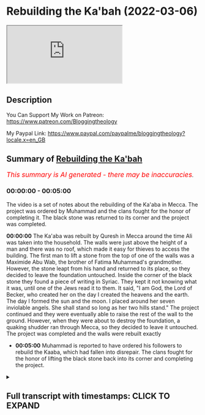 # Rebuilding the Ka'bah (2022-03-06)

<iframe loading='lazy' src='https://www.youtube.com/embed/Maihu1XOM6U'></iframe>

## Description

You Can Support My Work on Patreon:
https://www.patreon.com/Bloggingtheology

My Paypal Link: 
https://www.paypal.com/paypalme/bloggingtheology?locale.x=en_GB

## Summary of [Rebuilding the Ka'bah](https://www.youtube.com/watch?v=Maihu1XOM6U)


*<span style="color:red; font-size:125%">This summary is AI generated - there may be inaccuracies</span>. [](/)*

### <a onclick="modifyYTiframeseektime('0')">00:00:00</a> - <a onclick="modifyYTiframeseektime('300')">00:05:00</a>

The video is a set of notes about the rebuilding of the Ka'aba in Mecca. The project was ordered by Muhammad and the clans fought for the honor of completing it. The black stone was returned to its corner and the project was completed.

**<a onclick="modifyYTiframeseektime('0')">00:00:00</a>** The Ka'aba was rebuilt by Quresh in Mecca around the time Ali was taken into the household. The walls were just above the height of a man and there was no roof, which made it easy for thieves to access the building. The first man to lift a stone from the top of one of the walls was a Maximide Abu Wab, the brother of Fatima Muhammad's grandmother. However, the stone leapt from his hand and returned to its place, so they decided to leave the foundation untouched. Inside the corner of the black stone they found a piece of writing in Syriac. They kept it not knowing what it was, until one of the Jews read it to them. It said, "I am God, the Lord of Becker, who created her on the day I created the heavens and the earth. The day I formed the sun and the moon. I placed around her seven inviolable angels. She shall stand so long as her two hills stand." The project continued and they were eventually able to raise the rest of the wall to the ground. However, when they were about to destroy the foundation, a quaking shudder ran through Mecca, so they decided to leave it untouched. The project was completed and the walls were rebuilt exactly
* **<a onclick="modifyYTiframeseektime('300')">00:05:00</a>** Muhammad is reported to have ordered his followers to rebuild the Kaaba, which had fallen into disrepair. The clans fought for the honor of lifting the black stone back into its corner and completing the project.

<details><summary><h2>Full transcript with timestamps: CLICK TO EXPAND</h2></summary>

<a onclick="modifyYTiframeseektime('4')">0:00:04</a> in the last episode we read of the  
<a onclick="modifyYTiframeseektime('6')">0:00:06</a> introduction of zaid and ali into the  
<a onclick="modifyYTiframeseektime('9')">0:00:09</a> household of muhammad upon him the peace  
<a onclick="modifyYTiframeseektime('12')">0:00:12</a> and in this episode we will read about  
<a onclick="modifyYTiframeseektime('14')">0:00:14</a> the rebuilding of the kaaba and i  
<a onclick="modifyYTiframeseektime('17')">0:00:17</a> continue to read from muhammad his life  
<a onclick="modifyYTiframeseektime('20')">0:00:20</a> based on the earliest sources by martin  
<a onclick="modifyYTiframeseektime('23')">0:00:23</a> lings  
<a onclick="modifyYTiframeseektime('24')">0:00:24</a> chapter 14 the rebuilding of the  
<a onclick="modifyYTiframeseektime('28')">0:00:28</a> kaaba somewhat before these last mention  
<a onclick="modifyYTiframeseektime('32')">0:00:32</a> happenings about the time when ali was  
<a onclick="modifyYTiframeseektime('35')">0:00:35</a> taken into the household when muhammad  
<a onclick="modifyYTiframeseektime('37')">0:00:37</a> was 35 years old quresh decided to  
<a onclick="modifyYTiframeseektime('41')">0:00:41</a> rebuild the kaaba  
<a onclick="modifyYTiframeseektime('43')">0:00:43</a> as it then stood the walls were just  
<a onclick="modifyYTiframeseektime('45')">0:00:45</a> above the height of a man and there was  
<a onclick="modifyYTiframeseektime('48')">0:00:48</a> no roof which meant that even when the  
<a onclick="modifyYTiframeseektime('50')">0:00:50</a> door was locked access was easy and  
<a onclick="modifyYTiframeseektime('54')">0:00:54</a> recently there had been a theft of some  
<a onclick="modifyYTiframeseektime('57')">0:00:57</a> of its treasure which was stowed in a  
<a onclick="modifyYTiframeseektime('59')">0:00:59</a> vault that had been dug inside the  
<a onclick="modifyYTiframeseektime('62')">0:01:02</a> building for that purpose  
<a onclick="modifyYTiframeseektime('65')">0:01:05</a> they already had all the wood that was  
<a onclick="modifyYTiframeseektime('67')">0:01:07</a> needed for the roof the ship of a greek  
<a onclick="modifyYTiframeseektime('70')">0:01:10</a> merchant had been driven ashore and  
<a onclick="modifyYTiframeseektime('72')">0:01:12</a> wrecked beyond repair at jeddah  
<a onclick="modifyYTiframeseektime('75')">0:01:15</a> so they had taken its timbers to serve  
<a onclick="modifyYTiframeseektime('78')">0:01:18</a> as rafters  
<a onclick="modifyYTiframeseektime('80')">0:01:20</a> and there happened to be in mecca at  
<a onclick="modifyYTiframeseektime('82')">0:01:22</a> that time a copt who was a skilled  
<a onclick="modifyYTiframeseektime('85')">0:01:25</a> carpenter  
<a onclick="modifyYTiframeseektime('86')">0:01:26</a> but such was their ore of the kaaba that  
<a onclick="modifyYTiframeseektime('90')">0:01:30</a> they hesitated to lay hands on it  
<a onclick="modifyYTiframeseektime('93')">0:01:33</a> their plan was to demolish its walls  
<a onclick="modifyYTiframeseektime('96')">0:01:36</a> which were built of loose stones and to  
<a onclick="modifyYTiframeseektime('99')">0:01:39</a> rebuild it all together  
<a onclick="modifyYTiframeseektime('101')">0:01:41</a> but they were afraid of incurring the  
<a onclick="modifyYTiframeseektime('103')">0:01:43</a> guilt of sacrilege  
<a onclick="modifyYTiframeseektime('105')">0:01:45</a> and their hesitation was greatly  
<a onclick="modifyYTiframeseektime('108')">0:01:48</a> increased by the appearance of a large  
<a onclick="modifyYTiframeseektime('110')">0:01:50</a> snake which had taken to coming every  
<a onclick="modifyYTiframeseektime('113')">0:01:53</a> day out of the vault to sun itself  
<a onclick="modifyYTiframeseektime('115')">0:01:55</a> against a wall of the kaaba  
<a onclick="modifyYTiframeseektime('119')">0:01:59</a> if anyone approached it would rear its  
<a onclick="modifyYTiframeseektime('122')">0:02:02</a> head and hiss with gaping jaws and they  
<a onclick="modifyYTiframeseektime('125')">0:02:05</a> were terrified of it  
<a onclick="modifyYTiframeseektime('128')">0:02:08</a> but one day while it was sunning itself  
<a onclick="modifyYTiframeseektime('131')">0:02:11</a> god sent against it an eagle which  
<a onclick="modifyYTiframeseektime('134')">0:02:14</a> seized it and flew away with it  
<a onclick="modifyYTiframeseektime('137')">0:02:17</a> so quresh said among themselves  
<a onclick="modifyYTiframeseektime('140')">0:02:20</a> now we may indeed hope that god is  
<a onclick="modifyYTiframeseektime('142')">0:02:22</a> pleased with our intent  
<a onclick="modifyYTiframeseektime('145')">0:02:25</a> we have a craftsman whose heart is with  
<a onclick="modifyYTiframeseektime('148')">0:02:28</a> us and we have wood  
<a onclick="modifyYTiframeseektime('150')">0:02:30</a> and god hath rid us of this serpent  
<a onclick="modifyYTiframeseektime('155')">0:02:35</a> the first man to lift a stone from the  
<a onclick="modifyYTiframeseektime('157')">0:02:37</a> top of one of the walls was a maximide  
<a onclick="modifyYTiframeseektime('161')">0:02:41</a> abu wab the brother of fatima muhammad's  
<a onclick="modifyYTiframeseektime('164')">0:02:44</a> grandmother but no sooner had it been  
<a onclick="modifyYTiframeseektime('167')">0:02:47</a> lifted than the stone leapt from its  
<a onclick="modifyYTiframeseektime('169')">0:02:49</a> hand and returned to its place  
<a onclick="modifyYTiframeseektime('172')">0:02:52</a> whereupon all drew back from the kaaba  
<a onclick="modifyYTiframeseektime('175')">0:02:55</a> afraid to proceed with the work  
<a onclick="modifyYTiframeseektime('179')">0:02:59</a> the chief of the maxim walid son of the  
<a onclick="modifyYTiframeseektime('182')">0:03:02</a> now dead moghira took up a pickaxe and  
<a onclick="modifyYTiframeseektime('186')">0:03:06</a> said  
<a onclick="modifyYTiframeseektime('186')">0:03:06</a> i will begin raising for you  
<a onclick="modifyYTiframeseektime('189')">0:03:09</a> and going to the kaaba he said oh god  
<a onclick="modifyYTiframeseektime('192')">0:03:12</a> fear not o god we intend not but good  
<a onclick="modifyYTiframeseektime('197')">0:03:17</a> thereupon he knocked down part of the  
<a onclick="modifyYTiframeseektime('199')">0:03:19</a> war between the blackstone and the  
<a onclick="modifyYTiframeseektime('201')">0:03:21</a> yemenite corner that is the south  
<a onclick="modifyYTiframeseektime('204')">0:03:24</a> easterly wall  
<a onclick="modifyYTiframeseektime('206')">0:03:26</a> but the rest of the people held back  
<a onclick="modifyYTiframeseektime('209')">0:03:29</a> let us wait and see they said if he be  
<a onclick="modifyYTiframeseektime('212')">0:03:32</a> smitten we will raise no more of it but  
<a onclick="modifyYTiframeseektime('215')">0:03:35</a> restore it even as it was  
<a onclick="modifyYTiframeseektime('218')">0:03:38</a> but if he is not smitten then god is  
<a onclick="modifyYTiframeseektime('221')">0:03:41</a> pleased with our work and we will raise  
<a onclick="modifyYTiframeseektime('223')">0:03:43</a> it all to the ground  
<a onclick="modifyYTiframeseektime('227')">0:03:47</a> the night passed without mishap and  
<a onclick="modifyYTiframeseektime('229')">0:03:49</a> waled was again at work early next  
<a onclick="modifyYTiframeseektime('232')">0:03:52</a> morning so the others joined him  
<a onclick="modifyYTiframeseektime('235')">0:03:55</a> and when the wars were all down as far  
<a onclick="modifyYTiframeseektime('237')">0:03:57</a> as the foundation of abraham they came  
<a onclick="modifyYTiframeseektime('240')">0:04:00</a> upon large greenish cobblestones like  
<a onclick="modifyYTiframeseektime('244')">0:04:04</a> the humps of camels placed side by side  
<a onclick="modifyYTiframeseektime('248')">0:04:08</a> a man put a crowbar between two of these  
<a onclick="modifyYTiframeseektime('250')">0:04:10</a> stones to level one of them out  
<a onclick="modifyYTiframeseektime('253')">0:04:13</a> but at the first movement of the stone a  
<a onclick="modifyYTiframeseektime('256')">0:04:16</a> quaking shudder ran through the whole of  
<a onclick="modifyYTiframeseektime('259')">0:04:19</a> mecca  
<a onclick="modifyYTiframeseektime('260')">0:04:20</a> and they took it as a sign that they  
<a onclick="modifyYTiframeseektime('262')">0:04:22</a> must leave that foundation undisturbed  
<a onclick="modifyYTiframeseektime('267')">0:04:27</a> inside the corner of the black stone  
<a onclick="modifyYTiframeseektime('269')">0:04:29</a> they had found a piece of writing in  
<a onclick="modifyYTiframeseektime('271')">0:04:31</a> syriac  
<a onclick="modifyYTiframeseektime('272')">0:04:32</a> they kept it not knowing what it was  
<a onclick="modifyYTiframeseektime('275')">0:04:35</a> until one of the jews read it to them  
<a onclick="modifyYTiframeseektime('278')">0:04:38</a> i am god the lord of becker i created  
<a onclick="modifyYTiframeseektime('282')">0:04:42</a> her the day i created the heavens and  
<a onclick="modifyYTiframeseektime('285')">0:04:45</a> the earth the day i formed the sun and  
<a onclick="modifyYTiframeseektime('288')">0:04:48</a> the moon and i placed round about her  
<a onclick="modifyYTiframeseektime('291')">0:04:51</a> seven inviolable angels  
<a onclick="modifyYTiframeseektime('294')">0:04:54</a> she shall stand so long as her two hills  
<a onclick="modifyYTiframeseektime('297')">0:04:57</a> stand  
<a onclick="modifyYTiframeseektime('298')">0:04:58</a> blessed for her people with milk and  
<a onclick="modifyYTiframeseektime('301')">0:05:01</a> water  
<a onclick="modifyYTiframeseektime('303')">0:05:03</a> another piece of writing was found  
<a onclick="modifyYTiframeseektime('305')">0:05:05</a> beneath the station of abraham  
<a onclick="modifyYTiframeseektime('308')">0:05:08</a> a small rock near the door of the kaaba  
<a onclick="modifyYTiframeseektime('311')">0:05:11</a> which bears the miraculous print of his  
<a onclick="modifyYTiframeseektime('313')">0:05:13</a> foot  
<a onclick="modifyYTiframeseektime('314')">0:05:14</a> it reads  
<a onclick="modifyYTiframeseektime('315')">0:05:15</a> mecca is the holy house of god her  
<a onclick="modifyYTiframeseektime('318')">0:05:18</a> sustenance cometh unto her from three  
<a onclick="modifyYTiframeseektime('322')">0:05:22</a> directions  
<a onclick="modifyYTiframeseektime('323')">0:05:23</a> let not her people be the first to  
<a onclick="modifyYTiframeseektime('326')">0:05:26</a> profane her  
<a onclick="modifyYTiframeseektime('329')">0:05:29</a> quraish now gathered more stones in  
<a onclick="modifyYTiframeseektime('331')">0:05:31</a> addition to those they already had so as  
<a onclick="modifyYTiframeseektime('334')">0:05:34</a> to increase the height of the building  
<a onclick="modifyYTiframeseektime('338')">0:05:38</a> they worked separately clan by clan  
<a onclick="modifyYTiframeseektime('340')">0:05:40</a> until the walls were high enough for the  
<a onclick="modifyYTiframeseektime('343')">0:05:43</a> black stone to be built once more into  
<a onclick="modifyYTiframeseektime('346')">0:05:46</a> its corner  
<a onclick="modifyYTiframeseektime('348')">0:05:48</a> then a violent disagreement broke out  
<a onclick="modifyYTiframeseektime('351')">0:05:51</a> amongst them  
<a onclick="modifyYTiframeseektime('353')">0:05:53</a> for each clan wanted the honor of  
<a onclick="modifyYTiframeseektime('355')">0:05:55</a> lifting it into its place  
<a onclick="modifyYTiframeseektime('358')">0:05:58</a> the deadlock lasted for four or five  
<a onclick="modifyYTiframeseektime('361')">0:06:01</a> days and the tension had increased to  
<a onclick="modifyYTiframeseektime('364')">0:06:04</a> the point of alliances being made and  
<a onclick="modifyYTiframeseektime('366')">0:06:06</a> preparations for battle begun  
<a onclick="modifyYTiframeseektime('369')">0:06:09</a> where the oldest man present pointed to  
<a onclick="modifyYTiframeseektime('372')">0:06:12</a> a solution  
<a onclick="modifyYTiframeseektime('375')">0:06:15</a> oh men of course she said take as  
<a onclick="modifyYTiframeseektime('378')">0:06:18</a> arbiter between you about that which  
<a onclick="modifyYTiframeseektime('381')">0:06:21</a> wherein ye differ the first man who  
<a onclick="modifyYTiframeseektime('384')">0:06:24</a> shall enter in through the gate of this  
<a onclick="modifyYTiframeseektime('387')">0:06:27</a> mosque  
<a onclick="modifyYTiframeseektime('388')">0:06:28</a> the precinct round the kaaba was called  
<a onclick="modifyYTiframeseektime('391')">0:06:31</a> a mosque in arabic masjid a place of  
<a onclick="modifyYTiframeseektime('395')">0:06:35</a> prostration because the right of  
<a onclick="modifyYTiframeseektime('397')">0:06:37</a> prostrating oneself to god in the  
<a onclick="modifyYTiframeseektime('400')">0:06:40</a> direction of the holy house had been  
<a onclick="modifyYTiframeseektime('402')">0:06:42</a> performed there since the time of  
<a onclick="modifyYTiframeseektime('405')">0:06:45</a> abraham and ishmael  
<a onclick="modifyYTiframeseektime('408')">0:06:48</a> they agreed to follow the old man's  
<a onclick="modifyYTiframeseektime('410')">0:06:50</a> council and the first man to enter the  
<a onclick="modifyYTiframeseektime('412')">0:06:52</a> mosque was muhammad  
<a onclick="modifyYTiframeseektime('415')">0:06:55</a> who had just returned to mecca after an  
<a onclick="modifyYTiframeseektime('418')">0:06:58</a> absence  
<a onclick="modifyYTiframeseektime('419')">0:06:59</a> the sight of him produced an immediate  
<a onclick="modifyYTiframeseektime('422')">0:07:02</a> and spontaneous recognition that here  
<a onclick="modifyYTiframeseektime('425')">0:07:05</a> was the right person for the task  
<a onclick="modifyYTiframeseektime('428')">0:07:08</a> and his arrival was greeted by  
<a onclick="modifyYTiframeseektime('430')">0:07:10</a> exclamations and murmurs of satisfaction  
<a onclick="modifyYTiframeseektime('434')">0:07:14</a> it is said some we accept his judgment  
<a onclick="modifyYTiframeseektime('439')">0:07:19</a> said others  
<a onclick="modifyYTiframeseektime('440')">0:07:20</a> it is muhammad  
<a onclick="modifyYTiframeseektime('442')">0:07:22</a> when he explained the matter to him he  
<a onclick="modifyYTiframeseektime('445')">0:07:25</a> said  
<a onclick="modifyYTiframeseektime('446')">0:07:26</a> bring me a cloak  
<a onclick="modifyYTiframeseektime('449')">0:07:29</a> and when they brought it he spread it on  
<a onclick="modifyYTiframeseektime('451')">0:07:31</a> the ground and taking up the black stone  
<a onclick="modifyYTiframeseektime('454')">0:07:34</a> he laid it on the middle of the garment  
<a onclick="modifyYTiframeseektime('458')">0:07:38</a> let each clan take hold of the border of  
<a onclick="modifyYTiframeseektime('462')">0:07:42</a> the cloak he said then lifted up all of  
<a onclick="modifyYTiframeseektime('466')">0:07:46</a> you together  
<a onclick="modifyYTiframeseektime('468')">0:07:48</a> and when he had raised it to the right  
<a onclick="modifyYTiframeseektime('470')">0:07:50</a> to right height he took the stone and  
<a onclick="modifyYTiframeseektime('473')">0:07:53</a> placed it in the corner with his own  
<a onclick="modifyYTiframeseektime('476')">0:07:56</a> hands and the building was continued and  
<a onclick="modifyYTiframeseektime('481')">0:08:01</a> completed  
<a onclick="modifyYTiframeseektime('482')">0:08:02</a> above it  
<a onclick="modifyYTiframeseektime('484')">0:08:04</a> that was chapter 14  
<a onclick="modifyYTiframeseektime('486')">0:08:06</a> the rebuilding of the kaaba until next  
<a onclick="modifyYTiframeseektime('489')">0:08:09</a> time  

</details>
